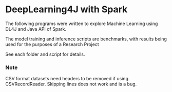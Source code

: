 # DeepLearning4J with Spark

 The following programs were written to explore Machine Learning using DL4J and Java API of Spark. 

 The model training and inference scripts are benchmarks, with results being used for the purposes of a Research Project
 
 See each folder and script for details.
 
 ### Note
 CSV format datasets need headers to be removed if using CSVRecordReader. Skipping lines does not work and is a bug.
